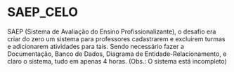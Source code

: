 # SAEP_CELO
SAEP (Sistema de Avaliação do Ensino Profissionalizante), o desafio era criar do zero um sistema para professores cadastrarem e excluirem turmas e adicionarem atividades para tais. Sendo necessário fazer a Documentação, Banco de Dados, Diagrama de Entidade-Relacionamento, e claro o sistema, tudo em apenas 4 horas. (Obs.: O sistema está incompleto)
